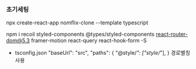 ### 초기세팅

npx create-react-app nomflix-clone --template typescript

npm i recoil styled-components @types/styled-components react-router-dom@5.3 framer-motion react-query react-hook-form -S

- tsconfig.json
  "baseUrl": "src",
  "paths": {
  "@style/_": ["style/_"],
  }
  경로별칭 사용
